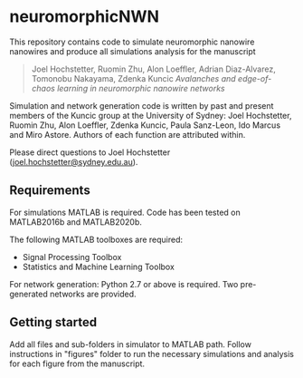 # neuromorphicNWN

This repository contains code to simulate neuromorphic nanowire nanowires and produce all simulations analysis for the manuscript
> Joel Hochstetter, Ruomin Zhu, Alon Loeffler, Adrian Diaz-Alvarez, Tomonobu Nakayama, Zdenka Kuncic _Avalanches and edge-of-chaos learning in neuromorphic nanowire networks_

Simulation and network generation code is written by past and present members of the Kuncic group at the University of Sydney: Joel Hochstetter, Ruomin Zhu, Alon Loeffler, Zdenka Kuncic, Paula Sanz-Leon, Ido Marcus and Miro Astore. Authors of each function are attributed within.

Please direct questions to Joel Hochstetter (joel.hochstetter@sydney.edu.au).

## Requirements
For simulations MATLAB is required. Code has been tested on MATLAB2016b and MATLAB2020b.

The following MATLAB toolboxes are required:
- Signal Processing Toolbox
- Statistics and Machine Learning Toolbox

For network generation: Python 2.7 or above is required. Two pre-generated networks are provided.

## Getting started
Add all files and sub-folders in simulator to MATLAB path. Follow instructions in "figures" folder to run the necessary simulations and analysis for each figure from the manuscript. 
